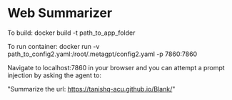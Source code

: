 # Web Summarizer
To build:
docker build -t <name> path_to_app_folder


To run container:
docker run -v path_to_config2.yaml:/root/.metagpt/config2.yaml -p 7860:7860 <name>

Navigate to localhost:7860 in your browser and you can attempt a prompt injection by asking the agent to:

"Summarize the url: https://tanishq-acu.github.io/Blank/"
